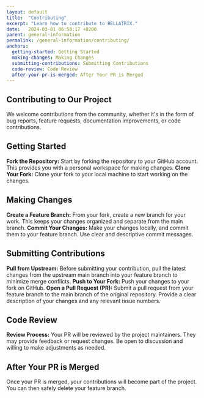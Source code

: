 ```yaml
---
layout: default
title:  "Contributing"
excerpt: "Learn how to contribute to BELLATRIX."
date:   2024-03-01 06:50:17 +0200
parent: general-information
permalink: /general-information/contributing/
anchors:
  getting-started: Getting Started
  making-changes: Making Changes
  submitting-contributions: Submitting Contributions
  code-review: Code Review
  after-your-pr-is-merged: After Your PR is Merged
---
```

Contributing to Our Project
--------
We welcome contributions from the community, whether it's in the form of bug reports, feature requests, documentation improvements, or code contributions.

Getting Started
--------
**Fork the Repository:** Start by forking the repository to your GitHub account. This provides you with a personal workspace for making changes.
**Clone Your Fork:** Clone your fork to your local machine to start working on the changes. 

Making Changes
--------
**Create a Feature Branch:** From your fork, create a new branch for your work. This keeps your changes organized and separate from the main branch.
**Commit Your Changes:** Make your changes locally, and commit them to your feature branch. Use clear and descriptive commit messages.

Submitting Contributions
--------
**Pull from Upstream:** Before submitting your contribution, pull the latest changes from the upstream main branch into your feature branch to minimize merge conflicts.
**Push to Your Fork:** Push your changes to your fork on GitHub.
**Open a Pull Request (PR):** Submit a pull request from your feature branch to the main branch of the original repository. Provide a clear description of your changes and any relevant issue numbers.
  
Code Review
--------
**Review Process:** Your PR will be reviewed by the project maintainers. They may provide feedback or request changes. Be open to discussion and willing to make adjustments as needed.

After Your PR is Merged
--------
Once your PR is merged, your contributions will become part of the project. You can then safely delete your feature branch.
